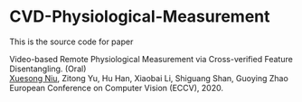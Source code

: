 # CVD-Physiological-Measurement

This is the source code for paper

Video-based Remote Physiological Measurement via Cross-verified Feature Disentangling. (Oral) </br>
[Xuesong Niu](https://nxsedson.github.io/), Zitong Yu, Hu Han, Xiaobai Li, Shiguang Shan, Guoying Zhao </br>
European Conference on Computer Vision (ECCV), 2020. </br>

